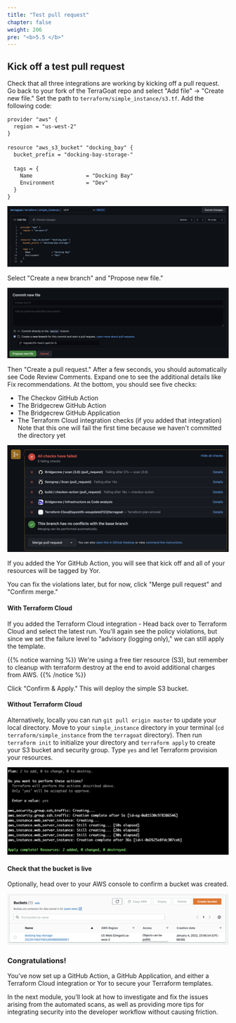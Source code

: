 ```yaml
---
title: "Test pull request"
chapter: false
weight: 206
pre: "<b>5.5 </b>"
---
```


## Kick off a test pull request

Check that all three integrations are working by kicking off a pull request. Go back to your fork of the TerraGoat repo and select "Add file" -> "Create new file." Set the path to `terraform/simple_instance/s3.tf`. Add the following code:

```
provider "aws" {
  region = "us-west-2"
}

resource "aws_s3_bucket" "docking_bay" {
  bucket_prefix = "docking-bay-storage-"

  tags = {
    Name                 = "Docking Bay"
    Environment          = "Dev"
  }
}
```

![Add the S3 Terraform file](images/github_new_ec2.png "Add the S3 Terraform file")

Select "Create a new branch" and "Propose new file." 

![Propose new file](images/github_propose_new_file.png "Propose new file")

Then "Create a pull request." After a few seconds, you should automatically see Code Review Comments. Expand one to see the additional details like Fix recommendations. At the bottom, you should see five checks:

- The Checkov GitHub Action
- The Bridgecrew GitHub Action
- The Bridgecrew GitHub Application
- The Terraform Cloud integration checks (if you added that integration) Note that this one will fail the first time because we haven't committed the directory yet

![All the GitHub integrations](images/github_checks.png "All the GitHub integrations")

If you added the Yor GitHub Action, you will see that kick off and all of your resources will be tagged by Yor.

You can fix the violations later, but for now, click "Merge pull request" and "Confirm merge." 

#### With Terraform Cloud

If you added the Terraform Cloud integration - Head back over to Terraform Cloud and select the latest run. You'll again see the policy violations, but since we set the failure level to "advisory (logging only)," we can still apply the template.

{{% notice warning %}}
We're using a free tier resource (S3), but remember to cleanup with terraform destroy at the end to avoid additional charges from AWS.
{{% /notice %}}

Click "Confirm & Apply." This will deploy the simple S3 bucket. 

#### Without Terraform Cloud

Alternatively, locally you can run `git pull origin master` to update your local directory. Move to your `simple_instance` directory in your terminal (`cd terraform/simple_instance` from the `terragoat` directory). Then run `terraform init` to initialize your directory and `terraform apply` to create your S3 bucket and security group. Type `yes` and let Terraform provision your resources.

![Plan output](images/tf_plan.png "Plan output")


#### Check that the bucket is live

Optionally, head over to your AWS console to confirm a bucket was created.

![New S3 bucket](images/aws_instance.png "New S3 bucket")


### Congratulations!

You’ve now set up a GitHub Action, a GitHub Application, and either a Terraform Cloud integration or Yor to secure your Terraform templates.

In the next module, you’ll look at how to investigate and fix the issues arising from the automated scans, as well as providing more tips for integrating security into the developer workflow without causing friction.